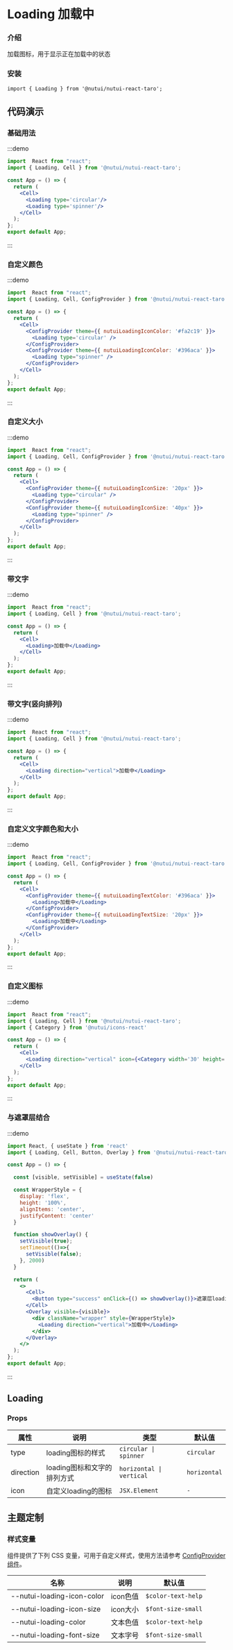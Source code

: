 # Loading 加载中

### 介绍

加载图标，用于显示正在加载中的状态

### 安装

```tsx
import { Loading } from '@nutui/nutui-react-taro';
```

## 代码演示

### 基础用法

:::demo

```jsx
import  React from "react";
import { Loading, Cell } from '@nutui/nutui-react-taro';

const App = () => {
  return (
    <Cell>
      <Loading type='circular'/>
      <Loading type='spinner'/>
    </Cell>
  );
};
export default App;
```

:::

### 自定义颜色

:::demo

```jsx
import  React from "react";
import { Loading, Cell, ConfigProvider } from '@nutui/nutui-react-taro';

const App = () => {
  return (
    <Cell>
      <ConfigProvider theme={{ nutuiLoadingIconColor: '#fa2c19' }}>
        <Loading type='circular' />
      </ConfigProvider>
      <ConfigProvider theme={{ nutuiLoadingIconColor: '#396aca' }}>
        <Loading type="spinner" />
      </ConfigProvider>      
    </Cell>
  );
};
export default App;
```

:::

### 自定义大小

:::demo

```jsx
import  React from "react";
import { Loading, Cell, ConfigProvider } from '@nutui/nutui-react-taro';

const App = () => {
  return (
    <Cell>
      <ConfigProvider theme={{ nutuiLoadingIconSize: '20px' }}>
        <Loading type="circular" />
      </ConfigProvider>
      <ConfigProvider theme={{ nutuiLoadingIconSize: '40px' }}>
        <Loading type="spinner" />
      </ConfigProvider>
    </Cell>
  );
};
export default App;
```

:::

### 带文字

:::demo

```jsx
import  React from "react";
import { Loading, Cell } from '@nutui/nutui-react-taro';

const App = () => {
  return (
    <Cell>
      <Loading>加载中</Loading>
    </Cell>
  );
};
export default App;
```

:::

### 带文字(竖向排列)

:::demo

```jsx
import  React from "react";
import { Loading, Cell } from '@nutui/nutui-react-taro';

const App = () => {
  return (
    <Cell>
      <Loading direction="vertical">加载中</Loading>
    </Cell>
  );
};
export default App;
```

:::

### 自定义文字颜色和大小

:::demo

```jsx
import  React from "react";
import { Loading, Cell, ConfigProvider } from '@nutui/nutui-react-taro';

const App = () => {
  return (
    <Cell>
      <ConfigProvider theme={{ nutuiLoadingTextColor: '#396aca' }}>
        <Loading>加载中</Loading>
      </ConfigProvider>
      <ConfigProvider theme={{ nutuiLoadingTextSize: '20px' }}>
        <Loading>加载中</Loading>
      </ConfigProvider>
    </Cell>
  );
};
export default App;
```

:::

### 自定义图标

:::demo

```jsx
import  React from "react";
import { Loading, Cell } from '@nutui/nutui-react-taro';
import { Category } from '@nutui/icons-react'

const App = () => {
  return (
    <Cell>
      <Loading direction="vertical" icon={<Category width='30' height='30' color='red'/>}/>
    </Cell>
  );
};
export default App;
```

:::

### 与遮罩层结合

:::demo

```jsx
import React, { useState } from 'react'
import { Loading, Cell, Button, Overlay } from '@nutui/nutui-react-taro';

const App = () => {

  const [visible, setVisible] = useState(false)

  const WrapperStyle = {
    display: 'flex',
    height: '100%',
    alignItems: 'center',
    justifyContent: 'center'
  }

  function showOverlay() {
    setVisible(true);
    setTimeout(()=>{
      setVisible(false);
    }, 2000)
  }  

  return (
    <>
      <Cell>
        <Button type="success" onClick={() => showOverlay()}>遮罩层loading(两秒后关闭)</Button>
      </Cell>
      <Overlay visible={visible}>
        <div className="wrapper" style={WrapperStyle}>
          <Loading direction="vertical">加载中</Loading>
        </div>
      </Overlay>   
    </> 
  );
};
export default App;
```

:::

## Loading

### Props

| 属性 | 说明 | 类型 | 默认值 |
| --- | --- | --- | --- |
| type | loading图标的样式 | `circular \| spinner` | `circular` |
| direction | loading图标和文字的排列方式 | `horizontal \| vertical` | `horizontal` |
| icon | 自定义loading的图标 | `JSX.Element` | `-` |

## 主题定制

### 样式变量

组件提供了下列 CSS 变量，可用于自定义样式，使用方法请参考 [ConfigProvider 组件](#/zh-CN/component/configprovider)。

| 名称 | 说明 | 默认值 |
| --- | --- | --- |
| \--nutui-loading-icon-color | icon色值 | `$color-text-help` |
| \--nutui-loading-icon-size | icon大小 | `$font-size-small` |
| \--nutui-loading-color | 文本色值 | `$color-text-help` |
| \--nutui-loading-font-size | 文本字号 | `$font-size-small` |